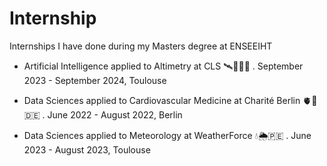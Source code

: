 # Internship
Internships I have done during my Masters degree at ENSEEIHT

- Artificial Intelligence applied to Altimetry at CLS 🛰️🌊🇫🇷 . September 2023 - September 2024, Toulouse


- Data Sciences applied to Cardiovascular Medicine at Charité Berlin 🫀🏥 🇩🇪 . June 2022 - August 2022, Berlin


- Data Sciences applied to Meteorology at WeatherForce 💧🌦️🇵🇪 .  June 2023 - August 2023, Toulouse

